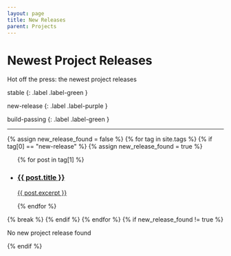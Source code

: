 ```yaml
---
layout: page
title: New Releases
parent: Projects
---
```


# Newest Project Releases

Hot off the press: the newest project releases

stable
{: .label .label-green }

new-release
{: .label .label-purple }

build-passing
{: .label .label-green }

---

<div class="projects">
  {% assign new_release_found = false %}
   {% for tag in site.tags %}
     {% if tag[0] == "new-release" %}
      {% assign new_release_found = true %}
      <ul class="unstyled-list">
      {% for post in tag[1] %}
        <li>
          <a class="project-snippet" href="{{ site.url }}{{ post.url }}">
            <h3 class="project-title">{{ post.title }}</h3>
            <p class="project-desc"> {{ post.excerpt }} </p>
          </a> 
        </li>
      {% endfor %}
      </ul>
      {% break %}
    {% endif %}
  {% endfor %}
{% if new_release_found  != true %}
  <p class="text-small text-grey-dk-000">No new project release found</p>
{% endif %}
</div>
